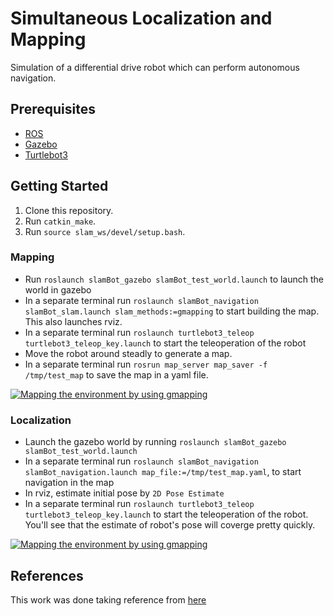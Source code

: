 # Simultaneous Localization and Mapping
Simulation of a differential drive robot which can perform autonomous navigation.

## Prerequisites

* [ROS](http://wiki.ros.org/kinetic)
* [Gazebo](http://wiki.ros.org/gazebo_ros_pkgs)
* [Turtlebot3](https://emanual.robotis.com/docs/en/platform/turtlebot3/overview/)


## Getting Started

1. Clone this repository.
2. Run `catkin_make`.
3. Run `source slam_ws/devel/setup.bash`.

### Mapping
  * Run `roslaunch slamBot_gazebo slamBot_test_world.launch` to launch the world in gazebo
  * In a separate terminal run `roslaunch slamBot_navigation slamBot_slam.launch slam_methods:=gmapping` to start building the map. This also launches rviz.
  * In a separate terminal run `roslaunch turtlebot3_teleop turtlebot3_teleop_key.launch` to start the teleoperation of the robot
  * Move the robot around steadly to generate a map.
  * In a separate terminal run `rosrun map_server map_saver -f /tmp/test_map` to save the map in a yaml file.
  
  [![Mapping the environment by using gmapping](https://raw.githubusercontent.com/OSSome01/slam_ws/master/assets/mapping.png?token=ALKIIA4EKYI7AKSNPECYMHS7LXJN2)](https://youtu.be/n91CMrL0g-4)
  
### Localization
  * Launch the gazebo world by running `roslaunch slamBot_gazebo slamBot_test_world.launch`
  * In a separate terminal run `roslaunch slamBot_navigation slamBot_navigation.launch map_file:=/tmp/test_map.yaml`, to start navigation in the map
  * In rviz, estimate initial pose by `2D Pose Estimate`
  * In a separate terminal run `roslaunch turtlebot3_teleop turtlebot3_teleop_key.launch` to start the teleoperation of the robot. You'll see that the estimate of robot's pose will coverge pretty quickly.
  
  [![Mapping the environment by using gmapping](https://raw.githubusercontent.com/OSSome01/slam_ws/master/assets/localization.jpg?token=ALKIIA4LUOO66MX7THE5SOK7LXJGU)](https://youtu.be/MMK123eTdbs)
  
## References
This work was done taking reference from [here](http://moorerobots.com/blog/post/1)

